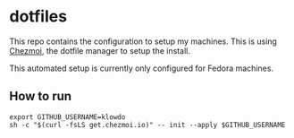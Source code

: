 # dotfiles

This repo contains the configuration to setup my machines. This is using [Chezmoi](https://chezmoi.io), the dotfile manager to setup the install.

This automated setup is currently only configured for Fedora machines.

## How to run

```shell
export GITHUB_USERNAME=klowdo
sh -c "$(curl -fsLS get.chezmoi.io)" -- init --apply $GITHUB_USERNAME
```
